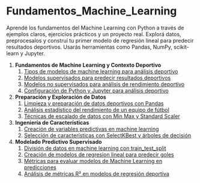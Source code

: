 # Fundamentos_Machine_Learning
Aprendé los fundamentos del Machine Learning con Python a través de ejemplos claros, ejercicios prácticos y un proyecto real. Explorá datos, preprocesalos y construí tu primer modelo de regresión lineal para predecir resultados deportivos. Usarás herramientas como Pandas, NumPy, scikit-learn y Jupyter.

1. **Fundamentos de Machine Learning y Contexto Deportivo**
    1. [Tipos de modelos de machine learning para análisis deportivo](./Contenido/01_Fundamentos_ML/01_Tipos_de_modelos_de_machine_learning.md)
    2. [Modelos supervisados para predecir resultados deportivos](./Contenido/01_Fundamentos_ML/02_Modelos_supervisados_para_predecir_resultados.md)
    3. [Modelos no supervisados para análisis de rendimiento deportivo](./Contenido/01_Fundamentos_ML/03_Modelos_no_supervisados_para_analisis_de_rendimiento.md)
    4. [Configuración de Python y Jupyter para análisis deportivo](./Contenido/01_Fundamentos_ML/04_Configuración_de_Python_y_Jupyter_para_analisis.md)
2. **Preparación y Exploración de Datos**
    1. [Limpieza y preparación de datos deportivos con Pandas](./Contenido/02_Preparacion_y_Exploracion_de_Datos/01_Limpieza_y_preparación_de_datos_con_Pandas.md)
    2. [Análisis estadístico del rendimiento de un equipo de fútbol](./Contenido/02_Preparacion_y_Exploracion_de_Datos/02_Analisis_estadistico.md)
    3. [Técnicas de escalado de datos con Min Max y Standard Scaler](./Contenido/02_Preparacion_y_Exploracion_de_Datos/03_Tecnicas_de_escalado_de_datos_con_Min_Max_y_Standard_Scaler.md)
3. **Ingeniería de Características**
    1. [Creación de variables predictivas en machine learning](./Contenido/03_Ingenieria_de_Caracteristicas/01_Creacion_de_variables_predictivas_en_machine_learning%20copy.md)
    2. [Selección de características con SelectKBest y árboles de decisión](./Contenido/03_Ingenieria_de_Caracteristicas/02_Seleccion_de_caracteristicas_con_SelectKBest_y_arboles_de_decision.md)
4. **Modelado Predictivo Supervisado**
    1. [División de datos en machine learning con train_test_split](./Contenido/04_Modelado_Predictivo_Supervisado/01_Division_de_datos.md)
    2. [Creación de modelos de regresion lineal para predecir goles](./Contenido/04_Modelado_Predictivo_Supervisado/02_Creacion_de_modelos_de_regresion_lineal.md)
    3. [Métricas para evaluar modelos de Machine Learning en predicciones](./Contenido/04_Modelado_Predictivo_Supervisado/03_Metricas_para_evaluar_modelos.md)
    4. [Análisis de métricas R² en modelos de regresión deportiva](./Contenido/04_Modelado_Predictivo_Supervisado/04_Analisis_de_metricas_R2.md)